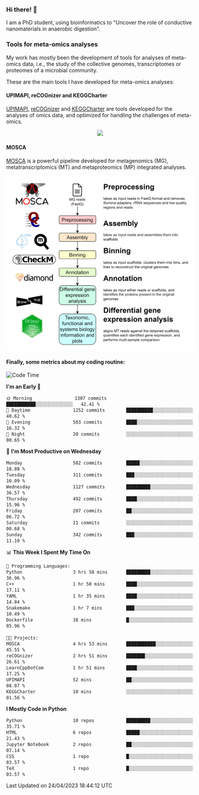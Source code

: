 ### Hi there! 👋

I am a PhD student, using bioinformatics to "Uncover the role of conductive nanomaterials in anaerobic digestion".

### Tools for meta-omics analyses

My work has mostly been the development of tools for analyses of meta-omics data, i.e., the study of the collective genomes, transcriptomes or proteomes of a microbial community.

These are the main tools I have developed for meta-omics analyses:

#### UPIMAPI, reCOGnizer and KEGGCharter

[UPIMAPI](https://github.com/iquasere/UPIMAPI), [reCOGnizer](https://github.com/iquasere/reCOGnizer) and [KEGGCharter](https://github.com/iquasere/KEGGCharter) are tools developed for the analyses of omics data, and optimized for handling the challenges of meta-omics.

<p align="center">
    <img src="assets/annotation_paper.png">
</p>

#### MOSCA

[MOSCA](https://github.com/iquasere/MOSCA) is a powerful pipeline developed for metagenomics (MG), metatranscriptomics (MT) and metaproteomics (MP) integrated analyses.

<p align="center">
    <img src="assets/mosca_workflow.png" align="center" width="700">
</p>


#### Finally, some metrics about my coding routine:

<!--START_SECTION:waka-->
![Code Time](http://img.shields.io/badge/Code%20Time-561%20hrs%2012%20mins-blue)

**I'm an Early 🐤** 

```text
🌞 Morning                1307 commits        ███████████░░░░░░░░░░░░░░   42.41 % 
🌆 Daytime                1252 commits        ██████████░░░░░░░░░░░░░░░   40.62 % 
🌃 Evening                503 commits         ████░░░░░░░░░░░░░░░░░░░░░   16.32 % 
🌙 Night                  20 commits          ░░░░░░░░░░░░░░░░░░░░░░░░░   00.65 % 
```
📅 **I'm Most Productive on Wednesday** 

```text
Monday                   582 commits         █████░░░░░░░░░░░░░░░░░░░░   18.88 % 
Tuesday                  311 commits         ███░░░░░░░░░░░░░░░░░░░░░░   10.09 % 
Wednesday                1127 commits        █████████░░░░░░░░░░░░░░░░   36.57 % 
Thursday                 492 commits         ████░░░░░░░░░░░░░░░░░░░░░   15.96 % 
Friday                   207 commits         ██░░░░░░░░░░░░░░░░░░░░░░░   06.72 % 
Saturday                 21 commits          ░░░░░░░░░░░░░░░░░░░░░░░░░   00.68 % 
Sunday                   342 commits         ███░░░░░░░░░░░░░░░░░░░░░░   11.10 % 
```


📊 **This Week I Spent My Time On** 

```text
💬 Programming Languages: 
Python                   3 hrs 58 mins       █████████░░░░░░░░░░░░░░░░   36.96 % 
C++                      1 hr 50 mins        ████░░░░░░░░░░░░░░░░░░░░░   17.11 % 
YAML                     1 hr 35 mins        ████░░░░░░░░░░░░░░░░░░░░░   14.84 % 
Snakemake                1 hr 7 mins         ███░░░░░░░░░░░░░░░░░░░░░░   10.49 % 
Dockerfile               38 mins             █░░░░░░░░░░░░░░░░░░░░░░░░   05.96 % 

🐱‍💻 Projects: 
MOSCA                    4 hrs 53 mins       ███████████░░░░░░░░░░░░░░   45.55 % 
reCOGnizer               2 hrs 51 mins       ███████░░░░░░░░░░░░░░░░░░   26.61 % 
LearnCppDotCom           1 hr 51 mins        ████░░░░░░░░░░░░░░░░░░░░░   17.25 % 
UPIMAPI                  52 mins             ██░░░░░░░░░░░░░░░░░░░░░░░   08.07 % 
KEGGCharter              10 mins             ░░░░░░░░░░░░░░░░░░░░░░░░░   01.56 % 
```

**I Mostly Code in Python** 

```text
Python                   10 repos            █████████░░░░░░░░░░░░░░░░   35.71 % 
HTML                     6 repos             █████░░░░░░░░░░░░░░░░░░░░   21.43 % 
Jupyter Notebook         2 repos             ██░░░░░░░░░░░░░░░░░░░░░░░   07.14 % 
CSS                      1 repo              █░░░░░░░░░░░░░░░░░░░░░░░░   03.57 % 
TeX                      1 repo              █░░░░░░░░░░░░░░░░░░░░░░░░   03.57 % 
```




 Last Updated on 24/04/2023 18:44:12 UTC
<!--END_SECTION:waka-->
